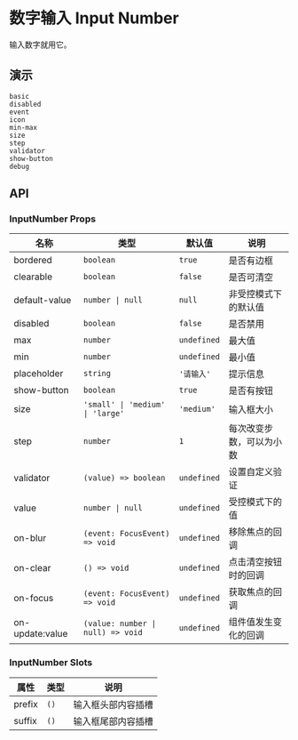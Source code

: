 # 数字输入 Input Number

输入数字就用它。

## 演示

```demo
basic
disabled
event
icon
min-max
size
step
validator
show-button
debug
```

## API

### InputNumber Props

| 名称 | 类型 | 默认值 | 说明 |
| --- | --- | --- | --- |
| bordered | `boolean` | `true` | 是否有边框 |
| clearable | `boolean` | `false` | 是否可清空 |
| default-value | `number \| null` | `null` | 非受控模式下的默认值 |
| disabled | `boolean` | `false` | 是否禁用 |
| max | `number` | `undefined` | 最大值 |
| min | `number` | `undefined` | 最小值 |
| placeholder | `string` | `'请输入'` | 提示信息 |
| show-button | `boolean` | `true` | 是否有按钮 |
| size | `'small' \| 'medium' \| 'large'` | `'medium'` | 输入框大小 |
| step | `number` | `1` | 每次改变步数，可以为小数 |
| validator | `(value) => boolean` | `undefined` | 设置自定义验证 |
| value | `number \| null` | `undefined` | 受控模式下的值 |
| on-blur | `(event: FocusEvent) => void` | `undefined` | 移除焦点的回调 |
| on-clear | `() => void` | `undefined` | 点击清空按钮时的回调 |
| on-focus | `(event: FocusEvent) => void` | `undefined` | 获取焦点的回调 |
| on-update:value | `(value: number \| null) => void` | `undefined` | 组件值发生变化的回调 |

### InputNumber Slots

| 属性   | 类型 | 说明               |
| ------ | ---- | ------------------ |
| prefix | `()` | 输入框头部内容插槽 |
| suffix | `()` | 输入框尾部内容插槽 |
